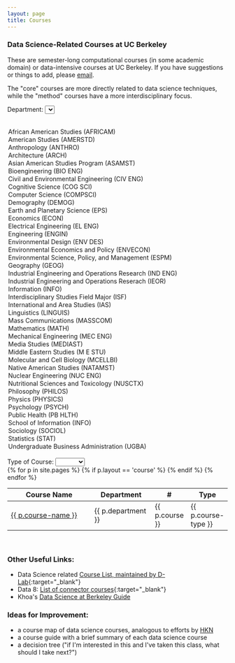 ```yaml
---
layout: page
title: Courses
---
```


### Data Science-Related Courses at UC Berkeley

These are semester-long computational courses (in some academic domain) or data-intensive courses at UC Berkeley. If you have suggestions or things to add, please [email](mailto:marwahaha@berkeley.edu). 

The "core" courses are more directly related to data science techniques, while the "method" courses have a more interdisciplinary focus. 


Department: <select id="search-dept" name="dept">
  <option></option>
  <option>African American Studies (AFRICAM)</option>
  <option>American Studies (AMERSTD)</option>
  <option>Anthropology (ANTHRO)</option>
  <option>Architecture (ARCH)</option>
  <option>Asian American Studies Program (ASAMST)</option>
  <option>Bioengineering (BIO ENG)</option>
  <option>Civil and Environmental Engineering (CIV ENG)</option>
  <option>Cognitive Science (COG SCI)</option>
  <option>Computer Science (COMPSCI)</option>
  <option>Demography (DEMOG)</option>
  <option>Earth and Planetary Science (EPS)</option>
  <option>Economics (ECON)</option>
  <option>Electrical Engineering (EL ENG)</option>
  <option>Engineering (ENGIN)</option>
  <option>Environmental Design (ENV DES)</option>
  <option>Environmental Economics and Policy (ENVECON)</option>
  <option>Environmental Science, Policy, and Management (ESPM)</option>
  <option>Geography (GEOG)</option>
  <option>Industrial Engineering and Operations Research (IND ENG)</option>
  <option>Industrial Engineering and Operations Reserach (IEOR)</option>
  <option>Information (INFO)</option>
  <option>Interdisciplinary Studies Field Major (ISF)</option>
  <option>International and Area Studies (IAS)</option>
  <option>Linguistics (LINGUIS)</option>
  <option>Mass Communications (MASSCOM)</option>
  <option>Mathematics (MATH)</option>
  <option>Mechanical Engineering (MEC ENG)</option>
  <option>Media Studies (MEDIAST)</option>
  <option>Middle Eastern Studies (M E STU)</option>
  <option>Molecular and Cell Biology (MCELLBI)</option>
  <option>Native American Studies (NATAMST)</option>
  <option>Nuclear Engineering (NUC ENG)</option>
  <option>Nutritional Sciences and Toxicology (NUSCTX)</option>
  <option>Philosophy (PHILOS)</option>
  <option>Physics (PHYSICS)</option>
  <option>Psychology (PSYCH)</option>
  <option>Public Health (PB HLTH)</option>
  <option>School of Information (INFO)</option>
  <option>Sociology (SOCIOL)</option>
  <option>Statistics (STAT)</option>
  <option>Undergraduate Business Administration (UGBA)</option>
</select>
<br />
Type of Course: <select id="search-type" name="type">
  <option></option>
  <option>Core</option>
  <option>Method</option>
</select>
<br />
<table id="project-table" class="table table-bordered" style="padding:0px; width:100%">
  <thead>
    <th data-dynatable-column="name" style="width:50%">Course Name</th>
    <th data-dynatable-column="dept" style="width:30%">Department</th>
    <th data-dynatable-column="number">#</th>
    <th data-dynatable-column="type" style="width:10%">Type</th>
  </thead>
  {% for p in site.pages %}
    {% if p.layout == 'course' %}
      <tr>
        <td class="project-name">
          <a target="_blank" href="/datamap{{ p.url }}">{{ p.course-name }}</a>
        </td>
        <td class="dept">{{ p.department }}</td>
        <td class="courseno">{{ p.course }}</td>
        <td class="type">{{ p.course-type }}</td>
      </tr>
    {% endif %}
  {% endfor %}
</table>



<link rel="stylesheet" href="https://cdnjs.cloudflare.com/ajax/libs/Dynatable/0.3.1/jquery.dynatable.min.css">
<script src="https://cdnjs.cloudflare.com/ajax/libs/Dynatable/0.3.1/jquery.dynatable.min.js"></script>

<script>
$('#project-table').bind('dynatable:init', function(e, dynatable) {
    dynatable.queries.functions['max-price'] = function(record, queryValue) {
      return parseFloat(record.price.replace(/,/,'')) <= parseFloat(queryValue);
    };
  }).dynatable({
    inputs: {
      // paginationClass: 'pagination',
      // paginationActiveClass: 'active',
      // paginationDisabledClass: 'disabled'
      queries: $('#search-dept, #search-type')
    },
    features: {
      paginate: false,
      recordCount: false,
      search: false
    }
});
</script>


<br />


### Other Useful Links:
* Data Science related [Course List, maintained by D-Lab](http://dlab.berkeley.edu/course-list){:target="_blank"}
* Data 8: [List of connector courses](http://databears.berkeley.edu/sp16){:target="_blank"}
* Khoa's [Data Science at Berkeley Guide](http://kqdtran.github.io/so-i-heard-youre-an-aspiring-golden-bear-data-scient-ish/)


### Ideas for Improvement:

* a course map of data science courses, analogous to efforts by [HKN](https://hkn.eecs.berkeley.edu/courseguides)
* a course guide with a brief summary of each data science course
* a decision tree ("if I'm interested in this and I've taken this class, what should I take next?")